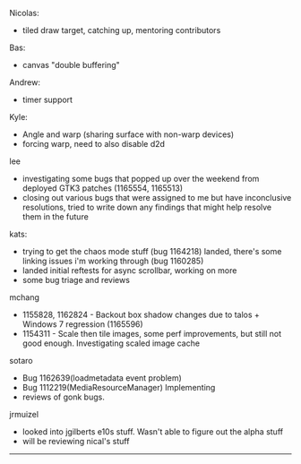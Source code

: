 Nicolas:
* tiled draw target, catching up, mentoring contributors



Bas:
* canvas "double buffering"



Andrew:
* timer support



Kyle:
* Angle and warp (sharing surface with non-warp devices)
* forcing warp, need to also disable d2d



lee
* investigating some bugs that popped up over the weekend from deployed GTK3 patches (1165554, 1165513)
* closing out various bugs that were assigned to me but have inconclusive resolutions, tried to write down any findings that might help resolve them in the future



kats:
* trying to get the chaos mode stuff (bug 1164218) landed, there's some linking issues i'm working through (bug 1160285)
* landed initial reftests for async scrollbar, working on more
* some bug triage and reviews



mchang
* 1155828, 1162824 - Backout box shadow changes due to talos + Windows 7 regression (1165596)
* 1154311 - Scale then tile images, some perf improvements, but still not good enough. Investigating scaled image cache



sotaro
* Bug 1162639(loadmetadata event problem)
* Bug 1112219(MediaResourceManager) Implementing
* reviews of gonk bugs.



jrmuizel
* looked into jgilberts e10s stuff. Wasn't able to figure out the alpha stuff
* will be reviewing nical's stuff





________________



